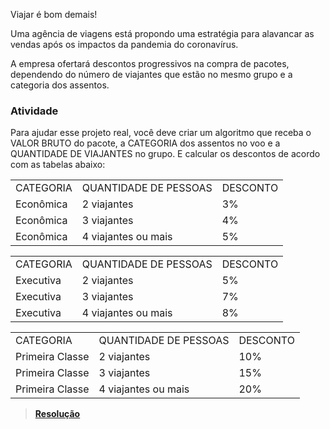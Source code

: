 Viajar é bom demais!
<p>Uma agência de viagens está propondo uma estratégia para alavancar as vendas após os impactos da pandemia do coronavírus.</p>
<p>A empresa ofertará descontos progressivos na compra de pacotes, dependendo do número de viajantes que estão no mesmo grupo e a categoria dos assentos.</p>

<h3>Atividade</h3>
<p>Para ajudar esse projeto real, você deve criar um algoritmo que receba o VALOR BRUTO do pacote, a CATEGORIA dos assentos no voo e a QUANTIDADE DE VIAJANTES no grupo. E calcular os descontos de acordo com as tabelas abaixo:</p>

<table>
  <tr>
    <td>CATEGORIA</td>
    <td>QUANTIDADE DE PESSOAS</td>
    <td>DESCONTO</td>    
  </tr>
  <tr>
    <td>Econômica</td>
    <td>2 viajantes</td>
    <td>3%</td>    
  </tr>
  <tr>
    <td>Econômica</td>
    <td>3 viajantes</td>
    <td>4%</td>    
  </tr>
  <tr>
    <td>Econômica</td>
    <td>4 viajantes ou mais</td>
    <td>5%</td>    
  </tr>
 </table>
 
 <table>
  <tr>
    <td>CATEGORIA</td>
    <td>QUANTIDADE DE PESSOAS</td>
    <td>DESCONTO</td>    
  </tr>
  <tr>
    <td>Executiva</td>
    <td>2 viajantes</td>
    <td>5%</td>    
  </tr>
  <tr>
    <td>Executiva</td>
    <td>3 viajantes</td>
    <td>7%</td>    
  </tr>
  <tr>
    <td>Executiva</td>
    <td>4 viajantes ou mais</td>
    <td>8%</td>    
  </tr>
 </table>
 
 <table>
  <tr>
    <td>CATEGORIA</td>
    <td>QUANTIDADE DE PESSOAS</td>
    <td>DESCONTO</td>    
  </tr>
  <tr>
    <td>Primeira Classe</td>
    <td>2 viajantes</td>
    <td>10%</td>    
  </tr>
  <tr>
    <td>Primeira Classe</td>
    <td>3 viajantes</td>
    <td>15%</td>    
  </tr>
  <tr>
    <td>Primeira Classe</td>
    <td>4 viajantes ou mais</td>
    <td>20%</td>    
  </tr>
 </table>
 

 > <b><a href="https://github.com/brunoesm07/Projeto_Fintech_ADS-FIAP/blob/main/Exerc%C3%ADcios%20em%20Python-FIAP/Agencia-Viagens.py"> Resolução</a></b>
